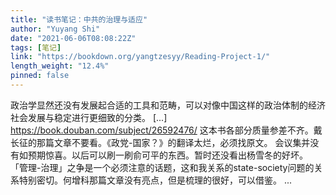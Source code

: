 ```yaml
---
title: "读书笔记：中共的治理与适应"
author: "Yuyang Shi"
date: "2021-06-06T08:08:22Z"
tags: [笔记]
link: "https://bookdown.org/yangtzesyy/Reading-Project-1/"
length_weight: "12.4%"
pinned: false
---
```


政治学显然还没有发展起合适的工具和范畴，可以对像中国这样的政治体制的经济社会发展与稳定进行更细致的分类。 [...] https://book.douban.com/subject/26592476/ 这本书各部分质量参差不齐。戴长征的那篇文章不要看。《政党-国家？》的翻译太烂，必须找原文。 会议集并没有如预期惊喜。以后可以刷一刷俞可平的东西。暂时还没看出杨雪冬的好坏。 「管理-治理」之争是一个必须注意的话题，这和我关系的state-society问题的关系特别密切。何增科那篇文章没有亮点，但是梳理的很好，可以借鉴。 ...
